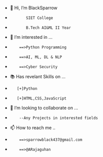 - 👋 Hi, I’m BlackSparrow
-            SIET College
-            B.Tech AI&ML II Year

- 👀 I’m interested in ...
-         ==>Python Programming
-         ==>AI, ML, DL & NLP
-         ==>Cyber Security
         
- 📚 Has revelant Skills on ...
-        [+]Python
-        [+]HTML,CSS,JavaScript
         
- 💞️ I’m looking to collaborate on ...
-         --Any Projects in interested fields
         
- 📫 How to reach me ..
-         ==>sparrowblack437@gmail.com
-         ==>@ARajaguhan

         
<!---
BlackSparrow-43/BlackSparrow-43 is a ✨ special ✨ repository because its `README.md` (this file) appears on your GitHub profile.
You can click the Preview link to take a look at your changes.
--->
